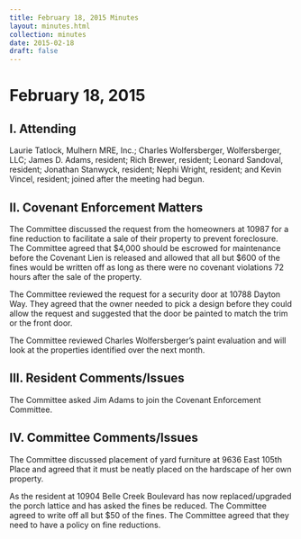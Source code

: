 ```yaml
---
title: February 18, 2015 Minutes
layout: minutes.html
collection: minutes
date: 2015-02-18
draft: false
---
```

# February 18, 2015

## I. Attending
Laurie Tatlock, Mulhern MRE, Inc.; Charles Wolfersberger, Wolfersberger, LLC; James D. Adams, resident; Rich Brewer, resident; Leonard Sandoval, resident; Jonathan Stanwyck, resident; Nephi Wright, resident; and Kevin Vincel, resident; joined after the meeting had begun.

## II. Covenant Enforcement Matters
The Committee discussed the request from the homeowners at 10987 for a fine reduction to facilitate a sale of their property to prevent foreclosure.  The Committee agreed that $4,000 should be escrowed for maintenance before the Covenant Lien is released and allowed that all but $600 of the fines would be written off as long as there were no covenant violations 72 hours after the sale of the property.  

The Committee reviewed the request for a security door at 10788 Dayton Way.  They agreed that the owner needed to pick a design before they could allow the request and suggested that the door be painted to match the trim or the front door.

The Committee reviewed Charles Wolfersberger’s paint evaluation and will look at the properties identified over the next month.

## III. Resident Comments/Issues
The Committee asked Jim Adams to join the Covenant Enforcement Committee.  

## IV. Committee Comments/Issues
The Committee discussed placement of yard furniture at 9636 East 105th Place and agreed that it must be neatly placed on the hardscape of her own property.

As the resident at 10904 Belle Creek Boulevard has now replaced/upgraded the porch lattice and has asked the fines be reduced.  The Committee agreed to write off all but $50 of the fines.  The Committee agreed that they need to have a policy on fine reductions.  
